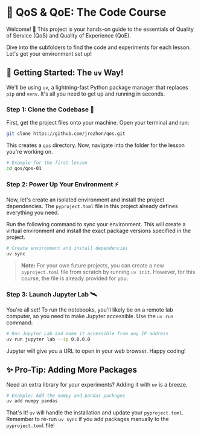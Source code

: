 # 🚦 QoS & QoE: The Code Course

Welcome! 👋 This project is your hands-on guide to the essentials of Quality of Service (QoS) and Quality of Experience (QoE).

Dive into the subfolders to find the code and experiments for each lesson. Let's get your environment set up!

## 🚀 Getting Started: The `uv` Way!

We'll be using `uv`, a lightning-fast Python package manager that replaces `pip` and `venv`. It's all you need to get up and running in seconds.

### Step 1: Clone the Codebase 📂

First, get the project files onto your machine. Open your terminal and run:

```bash
git clone https://github.com/jrozhon/qos.git
```

This creates a `qos` directory. Now, navigate into the folder for the lesson you're working on.

```bash
# Example for the first lesson
cd qos/qos-01
```

### Step 2: Power Up Your Environment ⚡️

Now, let's create an isolated environment and install the project dependencies. The `pyproject.toml` file in this project already defines everything you need.

Run the following command to sync your environment. This will create a virtual environment and install the exact package versions specified in the project.

```bash
# Create environment and install dependencies
uv sync
```

> **Note:** For your own future projects, you can create a new `pyproject.toml` file from scratch by running `uv init`. However, for this course, the file is already provided for you.

### Step 3: Launch Jupyter Lab 🛰️

You're all set! To run the notebooks, you'll likely be on a remote lab computer, so you need to make Jupyter accessible. Use the `uv run` command:

```bash
# Run Jupyter Lab and make it accessible from any IP address
uv run jupyter lab --ip 0.0.0.0
```

Jupyter will give you a URL to open in your web browser. Happy coding!

## ✨ Pro-Tip: Adding More Packages

Need an extra library for your experiments? Adding it with `uv` is a breeze.

```bash
# Example: Add the numpy and pandas packages
uv add numpy pandas
```

That's it! `uv` will handle the installation and update your `pyproject.toml`. Remember to re-run `uv sync` if you add packages manually to the `pyproject.toml` file!
